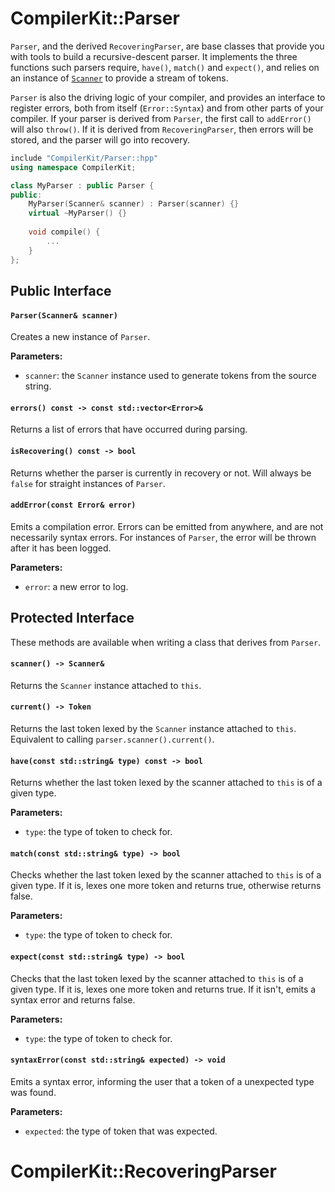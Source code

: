 # CompilerKit::Parser

`Parser`, and the derived `RecoveringParser`, are base classes that provide you with tools to
build a recursive-descent parser. It implements the three functions such parsers require, `have()`,
`match()` and `expect()`, and relies on an instance of [`Scanner`](scanner.html) to provide a
stream of tokens.

`Parser` is also the driving logic of your compiler, and provides an interface to register errors,
both from itself (`Error::Syntax`) and from other parts of your compiler. If your parser is derived
from `Parser`, the first call to `addError()` will also `throw()`. If it is derived from
`RecoveringParser`, then errors will be stored, and the parser will go into recovery.


```c++
include "CompilerKit/Parser::hpp"
using namespace CompilerKit;

class MyParser : public Parser {
public:
    MyParser(Scanner& scanner) : Parser(scanner) {}
    virtual ~MyParser() {}
    
    void compile() {
        ...
    }
};
```


## Public Interface

#### `Parser(Scanner& scanner)`

Creates a new instance of `Parser`.

**Parameters:**

- `scanner`: the `Scanner` instance used to generate tokens from the source string.


#### `errors() const -> const std::vector<Error>&`

Returns a list of errors that have occurred during parsing.

#### `isRecovering() const -> bool`

Returns whether the parser is currently in recovery or not. Will always be `false` for straight
instances of `Parser`.

#### `addError(const Error& error)`

Emits a compilation error. Errors can be emitted from anywhere, and are not necessarily syntax
errors. For instances of `Parser`, the error will be thrown after it has been logged.

**Parameters:**

- `error`: a new error to log.


## Protected Interface

These methods are available when writing a class that derives from `Parser`.

#### `scanner() -> Scanner&`

Returns the `Scanner` instance attached to `this`.


#### `current() -> Token`


Returns the last token lexed by the `Scanner` instance attached to `this`. Equivalent to
calling `parser.scanner().current()`.


#### `have(const std::string& type) const -> bool`


Returns whether the last token lexed by the scanner attached to `this` is of a given type.

**Parameters:**

- `type`: the type of token to check for.


#### `match(const std::string& type) -> bool`

Checks whether the last token lexed by the scanner attached to `this` is of a given type. If
it is, lexes one more token and returns true, otherwise returns false.

**Parameters:**

- `type`: the type of token to check for.


#### `expect(const std::string& type) -> bool`

Checks that the last token lexed by the scanner attached to `this` is of a given type. If it is,
lexes one more token and returns true. If it isn't, emits a syntax error and returns false.

**Parameters:**

- `type`: the type of token to check for.


#### `syntaxError(const std::string& expected) -> void`

Emits a syntax error, informing the user that a token of a unexpected type was found.

**Parameters:**

- `expected`: the type of token that was expected.


# CompilerKit::RecoveringParser

